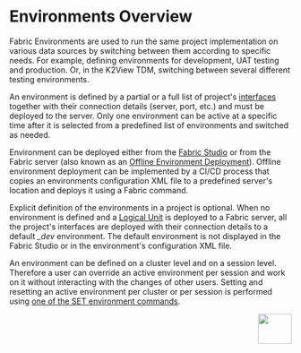 # Environments Overview

Fabric Environments are used to run the same project implementation on various data sources by switching between them according to specific needs. For example, defining environments for development, UAT testing and production. Or, in the K2View TDM, switching between several different testing environments. 

An environment is defined by a partial or a full list of project's [interfaces](/articles/05_DB_interfaces/01_interfaces_overview.md) together with their connection details (server, port, etc.) and must be deployed to the server. Only one environment can be active at a specific time after it is selected from a predefined list of environments and switched as needed. 

Environment can be deployed either from the [Fabric Studio](/articles/25_environments/03_deploy_env_from_Fabric_Studio.md) or from the Fabric server (also known as an [Offline Environment Deployment](/articles/25_environments/04_offline_deployment.md)). Offline environment deployment can be implemented by a CI/CD process that copies an environments configuration XML file to a predefined server's location and deploys it using a Fabric command. 

Explicit definition of the environments in a project is optional. When no environment is defined and a [Logical Unit](/articles/03_logical_units/01_LU_overview.md) is deployed to a Fabric server, all the project's interfaces are deployed with their connection details to a default *_dev* environment. The default environment is not displayed in the Fabric Studio or in the environment's configuration XML file.

An environment can be defined on a cluster level and on a session level. Therefore a user can override an active environment per session and work on it without interacting with the changes of other users. Setting and resetting an active environment per cluster or per session is performed using [one of the SET environment commands](05_set_and_list_commands).



[<img align="right" width="60" height="54" src="/articles/images/Next.png">](02_create_new_environment.md)



